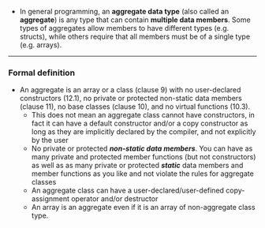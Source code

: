 - In general programming, an **aggregate data type** (also called an **aggregate**) is any type that can contain **multiple data members**. Some types of aggregates allow members to have different types (e.g. structs), while others require that all members must be of a single type (e.g. arrays).

---

### Formal definition
- An aggregate is an array or a class (clause 9) with no user-declared constructors (12.1), no private or protected non-static data members (clause 11), no base classes (clause 10), and no virtual functions (10.3).
	- This does not mean an aggregate class cannot have constructors, in fact it can have a default constructor and/or a copy constructor as long as they are implicitly declared by the compiler, and not explicitly by the user
	- No private or protected _**non-static data members**_. You can have as many private and protected member functions (but not constructors) as well as as many private or protected _**static**_ data members and member functions as you like and not violate the rules for aggregate classes
	- An aggregate class can have a user-declared/user-defined copy-assignment operator and/or destructor
	- An array is an aggregate even if it is an array of non-aggregate class type.